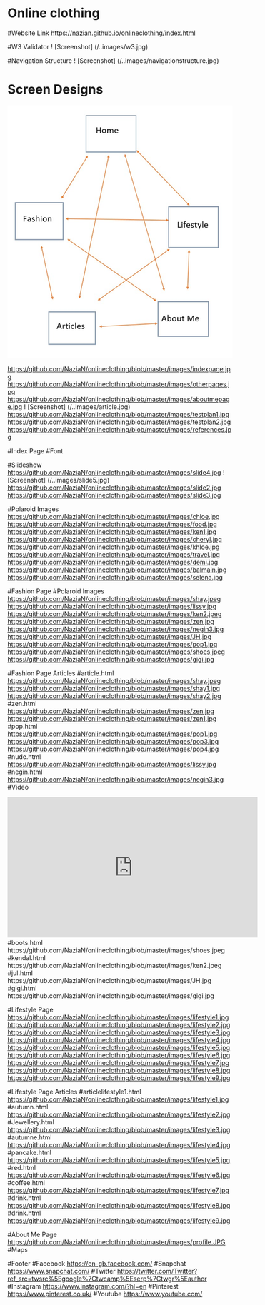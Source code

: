 # Online clothing 

#Website Link
https://nazian.github.io/onlineclothing/index.html

#W3 Validator
! [Screenshot] (/..images/w3.jpg)

#Navigation Structure 
! [Screenshot] (/..images/navigationstructure.jpg)

# Screen Designs
![Screenshot](https://github.com/NaziaN/onlineclothing/blob/master/images/navstructure.jpg) 

https://github.com/NaziaN/onlineclothing/blob/master/images/indexpage.jpg
https://github.com/NaziaN/onlineclothing/blob/master/images/otherpages.jpg
https://github.com/NaziaN/onlineclothing/blob/master/images/aboutmepage.jpg
! [Screenshot] (/..images/article.jpg)
https://github.com/NaziaN/onlineclothing/blob/master/images/testplan1.jpg
https://github.com/NaziaN/onlineclothing/blob/master/images/testplan2.jpg
https://github.com/NaziaN/onlineclothing/blob/master/images/references.jpg

#Index Page 
#Font 
<link href="https://fonts.googleapis.com/css?family=League+Script" rel="stylesheet">

#Slideshow 
https://github.com/NaziaN/onlineclothing/blob/master/images/slide4.jpg
! [Screenshot] (/..images/slide5.jpg)
https://github.com/NaziaN/onlineclothing/blob/master/images/slide2.jpg
https://github.com/NaziaN/onlineclothing/blob/master/images/slide3.jpg

#Polaroid Images 
https://github.com/NaziaN/onlineclothing/blob/master/images/chloe.jpg
https://github.com/NaziaN/onlineclothing/blob/master/images/food.jpg
https://github.com/NaziaN/onlineclothing/blob/master/images/ken1.jpg
https://github.com/NaziaN/onlineclothing/blob/master/images/cheryl.jpg
https://github.com/NaziaN/onlineclothing/blob/master/images/khloe.jpg
https://github.com/NaziaN/onlineclothing/blob/master/images/travel.jpg
https://github.com/NaziaN/onlineclothing/blob/master/images/demi.jpg
https://github.com/NaziaN/onlineclothing/blob/master/images/balmain.jpg
https://github.com/NaziaN/onlineclothing/blob/master/images/selena.jpg

#Fashion Page 
#Polaroid Images 
https://github.com/NaziaN/onlineclothing/blob/master/images/shay.jpeg
https://github.com/NaziaN/onlineclothing/blob/master/images/lissy.jpg
https://github.com/NaziaN/onlineclothing/blob/master/images/ken2.jpeg
https://github.com/NaziaN/onlineclothing/blob/master/images/zen.jpg
https://github.com/NaziaN/onlineclothing/blob/master/images/negin3.jpg
https://github.com/NaziaN/onlineclothing/blob/master/images/JH.jpg
https://github.com/NaziaN/onlineclothing/blob/master/images/pop1.jpg
https://github.com/NaziaN/onlineclothing/blob/master/images/shoes.jpeg
https://github.com/NaziaN/onlineclothing/blob/master/images/gigi.jpg

#Fashion Page Articles
#article.html 
https://github.com/NaziaN/onlineclothing/blob/master/images/shay.jpeg
https://github.com/NaziaN/onlineclothing/blob/master/images/shay1.jpg
https://github.com/NaziaN/onlineclothing/blob/master/images/shay2.jpg
#zen.html
https://github.com/NaziaN/onlineclothing/blob/master/images/zen.jpg
https://github.com/NaziaN/onlineclothing/blob/master/images/zen1.jpg
#pop.html
https://github.com/NaziaN/onlineclothing/blob/master/images/pop1.jpg
https://github.com/NaziaN/onlineclothing/blob/master/images/pop3.jpg
https://github.com/NaziaN/onlineclothing/blob/master/images/pop4.jpg
#nude.html
https://github.com/NaziaN/onlineclothing/blob/master/images/lissy.jpg
#negin.html
https://github.com/NaziaN/onlineclothing/blob/master/images/negin3.jpg
#Video
<iframe width="560" height="315" src="https://www.youtube.com/embed/MheNNrnqh4k" frameborder="0" gesture="media" allow="encrypted-media" allowfullscreen></iframe>
#boots.html
https://github.com/NaziaN/onlineclothing/blob/master/images/shoes.jpeg
#kendal.html
https://github.com/NaziaN/onlineclothing/blob/master/images/ken2.jpeg
#jul.html
https://github.com/NaziaN/onlineclothing/blob/master/images/JH.jpg
#gigi.html
https://github.com/NaziaN/onlineclothing/blob/master/images/gigi.jpg

#Lifestyle Page 
https://github.com/NaziaN/onlineclothing/blob/master/images/lifestyle1.jpg
https://github.com/NaziaN/onlineclothing/blob/master/images/lifestyle2.jpg
https://github.com/NaziaN/onlineclothing/blob/master/images/lifestyle3.jpg
https://github.com/NaziaN/onlineclothing/blob/master/images/lifestyle4.jpg
https://github.com/NaziaN/onlineclothing/blob/master/images/lifestyle5.jpg
https://github.com/NaziaN/onlineclothing/blob/master/images/lifestyle6.jpg
https://github.com/NaziaN/onlineclothing/blob/master/images/lifestyle7.jpg
https://github.com/NaziaN/onlineclothing/blob/master/images/lifestyle8.jpg
https://github.com/NaziaN/onlineclothing/blob/master/images/lifestyle9.jpg

#Lifestyle Page Articles 
#articlelifestyle1.html
https://github.com/NaziaN/onlineclothing/blob/master/images/lifestyle1.jpg
#autumn.html
https://github.com/NaziaN/onlineclothing/blob/master/images/lifestyle2.jpg
#Jewellery.html
https://github.com/NaziaN/onlineclothing/blob/master/images/lifestyle3.jpg
#autumne.html
https://github.com/NaziaN/onlineclothing/blob/master/images/lifestyle4.jpg
#pancake.html
https://github.com/NaziaN/onlineclothing/blob/master/images/lifestyle5.jpg
#red.html
https://github.com/NaziaN/onlineclothing/blob/master/images/lifestyle6.jpg
#coffee.html
https://github.com/NaziaN/onlineclothing/blob/master/images/lifestyle7.jpg
#drink.html
https://github.com/NaziaN/onlineclothing/blob/master/images/lifestyle8.jpg
#drink.html
https://github.com/NaziaN/onlineclothing/blob/master/images/lifestyle9.jpg

#About Me Page 
https://github.com/NaziaN/onlineclothing/blob/master/images/profile.JPG
#Maps
<script async defer src="https://maps.googleapis.com/maps/api/js?key=AIzaSyAc8QKYR9fBzOJhaRzJx7LjWdUrkZ_U3S0&callback=initMap" type="text/javascript"></script>

#Footer 
#Facebook
https://en-gb.facebook.com/
#Snapchat
https://www.snapchat.com/
#Twitter 
https://twitter.com/Twitter?ref_src=twsrc%5Egoogle%7Ctwcamp%5Eserp%7Ctwgr%5Eauthor
#Instagram 
https://www.instagram.com/?hl=en
#Pinterest
https://www.pinterest.co.uk/
#Youtube 
https://www.youtube.com/
